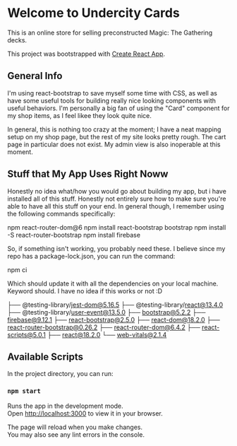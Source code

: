 # Welcome to Undercity Cards

This is an online store for selling preconstructed Magic: The Gathering decks.

This project was bootstrapped with [Create React App](https://github.com/facebook/create-react-app).

## General Info

I'm using react-bootstrap to save myself some time with CSS, as well as have some useful tools for building really nice looking components with useful behaviors. I'm personally a big fan of using the "Card" component for my shop items, as I feel likee they look quite nice.

In general, this is nothing too crazy at the moment; I have a neat mapping setup on my shop page, but the rest of my site looks pretty rough. The cart page in particular does not exist. My admin view is also inoperable at this moment.

## Stuff that My App Uses Right Noww

Honestly no idea what/how you would go about building my app, but i have installed all of this stuff. Honestly not entirely sure how to make sure you're able to have all this stuff on your end. In general though, I remember using the following commands specifically:

npm react-router-dom@6
npm install react-bootstrap bootstrap
npm install -S react-router-bootstrap
npm install firebase

So, if something isn't working, you probably need these. I believe since my repo has a package-lock.json, you can run the command:

npm ci

Which should update it with all the dependencies on your local machine. Keyword should. I have no idea if this works or not :D

├── @testing-library/jest-dom@5.16.5
├── @testing-library/react@13.4.0
├── @testing-library/user-event@13.5.0
├── bootstrap@5.2.2
├── firebase@9.12.1
├── react-bootstrap@2.5.0
├── react-dom@18.2.0
├── react-router-bootstrap@0.26.2
├── react-router-dom@6.4.2
├── react-scripts@5.0.1
├── react@18.2.0
└── web-vitals@2.1.4

## Available Scripts

In the project directory, you can run:

### `npm start`

Runs the app in the development mode.\
Open [http://localhost:3000](http://localhost:3000) to view it in your browser.

The page will reload when you make changes.\
You may also see any lint errors in the console.
